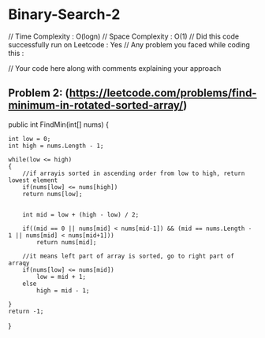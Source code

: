 # Binary-Search-2
// Time Complexity : O(logn)
// Space Complexity : O(1)
// Did this code successfully run on Leetcode : Yes
// Any problem you faced while coding this : 


// Your code here along with comments explaining your approach

## Problem 2: (https://leetcode.com/problems/find-minimum-in-rotated-sorted-array/)

<!-- Suppose an array sorted in ascending order is rotated at some pivot unknown to you beforehand.

(i.e., [0,1,2,4,5,6,7] might become [4,5,6,7,0,1,2]).

Find the minimum element.

You may assume no duplicate exists in the array.

Example 1:
Input: [3,4,5,1,2]
Output: 1

Example 2:
Input: [4,5,6,7,0,1,2]
Output: 0 -->

public int FindMin(int[] nums) {
    
    
    int low = 0;
    int high = nums.Length - 1;
    
    while(low <= high)
    {
        //if arrayis sorted in ascending order from low to high, return lowest element      
        if(nums[low] <= nums[high])
        return nums[low];
        
        
        int mid = low + (high - low) / 2;
        
        if((mid == 0 || nums[mid] < nums[mid-1]) && (mid == nums.Length - 1 || nums[mid] < nums[mid+1]))
            return nums[mid];
                
        //it means left part of array is sorted, go to right part of arraqy
        if(nums[low] <= nums[mid])
            low = mid + 1;
        else
            high = mid - 1;
        
    }
    return -1;
}
